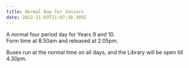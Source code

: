 ```yaml
---
title: Normal Day for Juniors
date: 2022-11-03T21:07:39.389Z
---
```

A normal four period day for Years 9 and 10.  
Form time at 8.50am and released at 2.05pm.

Buses run at the normal time on all days, and the Library will be open till 4.30pm.

